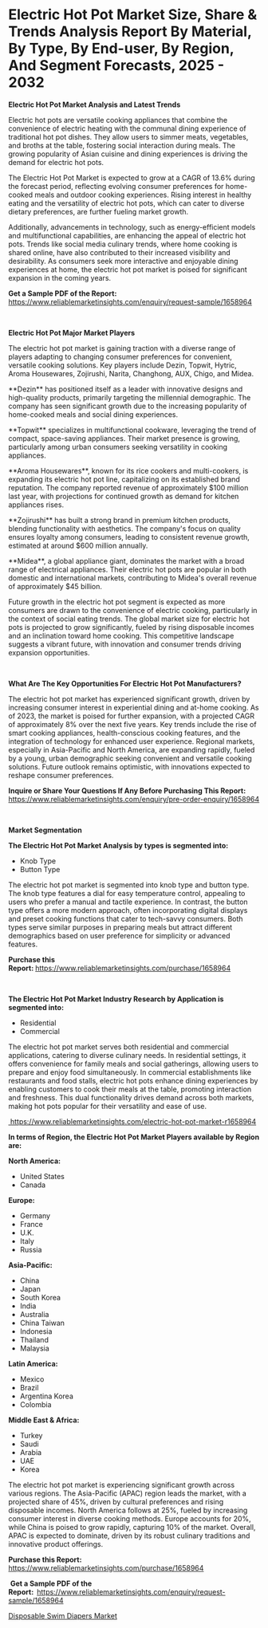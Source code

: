 <p><h1>Electric Hot Pot Market Size, Share & Trends Analysis Report By Material, By Type, By End-user, By Region, And Segment Forecasts, 2025 - 2032</h1></p><p><strong>Electric Hot Pot Market Analysis and Latest Trends</strong></p>
<p><p>Electric hot pots are versatile cooking appliances that combine the convenience of electric heating with the communal dining experience of traditional hot pot dishes. They allow users to simmer meats, vegetables, and broths at the table, fostering social interaction during meals. The growing popularity of Asian cuisine and dining experiences is driving the demand for electric hot pots.</p><p>The Electric Hot Pot Market is expected to grow at a CAGR of 13.6% during the forecast period, reflecting evolving consumer preferences for home-cooked meals and outdoor cooking experiences. Rising interest in healthy eating and the versatility of electric hot pots, which can cater to diverse dietary preferences, are further fueling market growth. </p><p>Additionally, advancements in technology, such as energy-efficient models and multifunctional capabilities, are enhancing the appeal of electric hot pots. Trends like social media culinary trends, where home cooking is shared online, have also contributed to their increased visibility and desirability. As consumers seek more interactive and enjoyable dining experiences at home, the electric hot pot market is poised for significant expansion in the coming years.</p></p>
<p><strong>Get a Sample PDF of the Report:&nbsp;</strong> <a href="https://www.reliablemarketinsights.com/enquiry/request-sample/1658964?utm_campaign=1938&utm_medium=2&utm_source=Github&utm_content=ia&utm_term=06022025&utm_id=electric-hot-pot">https://www.reliablemarketinsights.com/enquiry/request-sample/1658964</a></p>
<p>&nbsp;</p>
<p><strong>Electric Hot Pot Major Market Players</strong></p>
<p><p>The electric hot pot market is gaining traction with a diverse range of players adapting to changing consumer preferences for convenient, versatile cooking solutions. Key players include Dezin, Topwit, Hytric, Aroma Housewares, Zojirushi, Narita, Changhong, AUX, Chigo, and Midea. </p><p>**Dezin** has positioned itself as a leader with innovative designs and high-quality products, primarily targeting the millennial demographic. The company has seen significant growth due to the increasing popularity of home-cooked meals and social dining experiences.</p><p>**Topwit** specializes in multifunctional cookware, leveraging the trend of compact, space-saving appliances. Their market presence is growing, particularly among urban consumers seeking versatility in cooking appliances.</p><p>**Aroma Housewares**, known for its rice cookers and multi-cookers, is expanding its electric hot pot line, capitalizing on its established brand reputation. The company reported revenue of approximately $100 million last year, with projections for continued growth as demand for kitchen appliances rises.</p><p>**Zojirushi** has built a strong brand in premium kitchen products, blending functionality with aesthetics. The company's focus on quality ensures loyalty among consumers, leading to consistent revenue growth, estimated at around $600 million annually.</p><p>**Midea**, a global appliance giant, dominates the market with a broad range of electrical appliances. Their electric hot pots are popular in both domestic and international markets, contributing to Midea's overall revenue of approximately $45 billion.</p><p>Future growth in the electric hot pot segment is expected as more consumers are drawn to the convenience of electric cooking, particularly in the context of social eating trends. The global market size for electric hot pots is projected to grow significantly, fueled by rising disposable incomes and an inclination toward home cooking. This competitive landscape suggests a vibrant future, with innovation and consumer trends driving expansion opportunities.</p></p>
<p>&nbsp;</p>
<p><strong>What Are The Key Opportunities For Electric Hot Pot Manufacturers?</strong></p>
<p><p>The electric hot pot market has experienced significant growth, driven by increasing consumer interest in experiential dining and at-home cooking. As of 2023, the market is poised for further expansion, with a projected CAGR of approximately 8% over the next five years. Key trends include the rise of smart cooking appliances, health-conscious cooking features, and the integration of technology for enhanced user experience. Regional markets, especially in Asia-Pacific and North America, are expanding rapidly, fueled by a young, urban demographic seeking convenient and versatile cooking solutions. Future outlook remains optimistic, with innovations expected to reshape consumer preferences.</p></p>
<p><strong>Inquire or Share Your Questions If Any Before Purchasing This Report:</strong> <a href="https://www.reliablemarketinsights.com/enquiry/pre-order-enquiry/1658964?utm_campaign=1938&utm_medium=2&utm_source=Github&utm_content=ia&utm_term=06022025&utm_id=electric-hot-pot">https://www.reliablemarketinsights.com/enquiry/pre-order-enquiry/1658964</a></p>
<p>&nbsp;</p>
<p><strong>Market Segmentation</strong></p>
<p><strong>The Electric Hot Pot Market Analysis by types is segmented into:</strong></p>
<p><ul><li>Knob Type</li><li>Button Type</li></ul></p>
<p><p>The electric hot pot market is segmented into knob type and button type. The knob type features a dial for easy temperature control, appealing to users who prefer a manual and tactile experience. In contrast, the button type offers a more modern approach, often incorporating digital displays and preset cooking functions that cater to tech-savvy consumers. Both types serve similar purposes in preparing meals but attract different demographics based on user preference for simplicity or advanced features.</p></p>
<p><strong>Purchase this Report:&nbsp;</strong><a href="https://www.reliablemarketinsights.com/purchase/1658964?utm_campaign=1938&utm_medium=2&utm_source=Github&utm_content=ia&utm_term=06022025&utm_id=electric-hot-pot">https://www.reliablemarketinsights.com/purchase/1658964</a></p>
<p>&nbsp;</p>
<p><strong>The Electric Hot Pot Market Industry Research by Application is segmented into:</strong></p>
<p><ul><li>Residential</li><li>Commercial</li></ul></p>
<p><p>The electric hot pot market serves both residential and commercial applications, catering to diverse culinary needs. In residential settings, it offers convenience for family meals and social gatherings, allowing users to prepare and enjoy food simultaneously. In commercial establishments like restaurants and food stalls, electric hot pots enhance dining experiences by enabling customers to cook their meals at the table, promoting interaction and freshness. This dual functionality drives demand across both markets, making hot pots popular for their versatility and ease of use.</p></p>
<p><a href="https://www.reliablemarketinsights.com/electric-hot-pot-market-r1658964?utm_campaign=1938&utm_medium=2&utm_source=Github&utm_content=ia&utm_term=06022025&utm_id=electric-hot-pot">&nbsp;https://www.reliablemarketinsights.com/electric-hot-pot-market-r1658964</a></p>
<p><strong>In terms of Region, the Electric Hot Pot Market Players available by Region are:</strong></p>
<p>
    <p> <strong> North America: </strong>
        <ul>
            <li>United States</li>
            <li>Canada</li>
        </ul>
        </p> 
    <p> <strong> Europe: </strong>
        <ul>
            <li>Germany</li>
            <li>France</li>
            <li>U.K.</li>
            <li>Italy</li>
            <li>Russia</li>
        </ul>
        </p> 
    <p> <strong> Asia-Pacific: </strong>
        <ul>
            <li>China</li>
            <li>Japan</li>
            <li>South Korea</li>
            <li>India</li>
            <li>Australia</li>
            <li>China Taiwan</li>
            <li>Indonesia</li>
            <li>Thailand</li>
            <li>Malaysia</li>
        </ul>
        </p> 
    <p> <strong> Latin America: </strong>
        <ul>
            <li>Mexico</li>
            <li>Brazil</li>
            <li>Argentina Korea</li>
            <li>Colombia</li>
        </ul>
        </p> 
    <p> <strong> Middle East & Africa: </strong>
        <ul>
            <li>Turkey</li>
            <li>Saudi</li>
            <li>Arabia</li>
            <li>UAE</li>
            <li>Korea</li>
        </ul>
    </p>
    </p>
<p><p>The electric hot pot market is experiencing significant growth across various regions. The Asia-Pacific (APAC) region leads the market, with a projected share of 45%, driven by cultural preferences and rising disposable incomes. North America follows at 25%, fueled by increasing consumer interest in diverse cooking methods. Europe accounts for 20%, while China is poised to grow rapidly, capturing 10% of the market. Overall, APAC is expected to dominate, driven by its robust culinary traditions and innovative product offerings.</p></p>
<p><strong>Purchase this Report: </strong><a href="https://www.reliablemarketinsights.com/purchase/1658964?utm_campaign=1938&utm_medium=2&utm_source=Github&utm_content=ia&utm_term=06022025&utm_id=electric-hot-pot">https://www.reliablemarketinsights.com/purchase/1658964</a></p>
<p>&nbsp;<strong>Get a Sample PDF of the Report:&nbsp;&nbsp;</strong><a href="https://www.reliablemarketinsights.com/enquiry/request-sample/1658964?utm_campaign=1938&utm_medium=2&utm_source=Github&utm_content=ia&utm_term=06022025&utm_id=electric-hot-pot">https://www.reliablemarketinsights.com/enquiry/request-sample/1658964</a></p>
<p><strong></strong></p>
<p><p><a href="https://github.com/provorikovar/Market-Research-Report-List-7/blob/main/disposable-swim-diapers-market.md?utm_campaign=1938&utm_medium=2&utm_source=Github&utm_content=ia&utm_term=06022025&utm_id=electric-hot-pot">Disposable Swim Diapers Market</a></p></p>